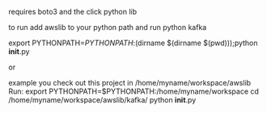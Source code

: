 requires boto3 and the click python lib

to run add awslib to your python path and run python kafka


export PYTHONPATH=$PYTHONPATH:$(dirname $(dirname $(pwd)));python __init__.py 

or

example you check out this project in /home/myname/workspace/awslib
Run:
export PYTHONPATH=$PYTHONPATH:/home/myname/workspace
cd  /home/myname/workspace/awslib/kafka/
python __init__.py


